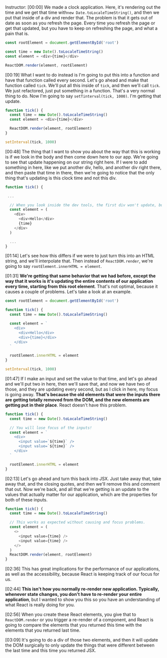 Instructor: [00:00] We made a clock application. Here, it's rendering out the time and we get that time with`new Date.toLocaleTimeString()`, and then we put that inside of a div and render that. The problem is that it gets out of date as soon as you refresh the page. Every time you refresh the page or get that updated, but you have to keep on refreshing the page, and what a pain that is.

```js
const rootElement = document.getElementById('root')

const time = new Date().toLocaleTimeString()
const element = <div>{time}</div>

ReactDOM.render(element, rootElement)
```

[00:19] What I want to do instead is I'm going to put this into a function and have that function called every second. Let's go ahead and make that function called `tick`. We'll put all this inside of `tick`, and then we'll call `tick`. We just refactored, just put something in a function. That's a very normal thing to do. Now I'm going to say `setTinterval(tick, 1000)`. I'm getting that update.

```js
function tick() {
  const time = new Date().toLocaleTimeString()
  const element = <div>{time}</div>

  ReactDOM.render(element, rootElement)
}

setInterval(tick, 1000)
```

[00:48] The thing that I want to show you about the way that this is working is if we look in the body and then come down here to our app. We're going to see that update happening on our string right here. If I were to add something in here, like we put another div, hello, and another div right there, and then paste that time in there, then we're going to notice that the only thing that's updating is this clock time and not this div.

```js
function tick() {

 ...

  // When you look inside the dev tools, the first div won't update, but the second one will
  const element = (
    <div>
      <div>Hello</div>
      {time}
    </div>
  )

  ...
}
```

[01:14] Let's see how this differs if we were to just turn this into an HTML string, and we'll interpolate that. Then instead of `ReactDOM.render`, we're going to say `rootElement.innerHTML = element`.

[01:31] **We're getting that same behavior that we had before, except the way that it works is it's updating the entire contents of our application every time, starting from this root element**. That's not optimal, because it causes a couple of problems. Let's take a look at an example.

```js
const rootElement = document.getElementById('root')

function tick() {
  const time = new Date().toLocaleTimeString()

  const element = `
    <div>
      <div>Hello</div>
      <div>{time}</div>
    </div>
  `

  rootElement.innerHTML = element
}

setInterval(tick, 1000)
```

[01:47] If I make an input and set the value to that time, and let's go ahead and we'll put two in here, then we'll save that, and now we have two of those, and they are updating every second, but as I click in here, my focus is going away. **That's because the old elements that were the inputs there are getting totally removed from the DOM, and the new elements are getting put in their place**. React doesn't have this problem.

```js
function tick() {
  const time = new Date().toLocaleTimeString()

  // You will lose focus of the inputs!
  const element = `
    <div>
      <input value=`${time}` />
      <input value=`${time}` />
    </div>
  `

  rootElement.innerHTML = element
}
```

[02:13] Let's go ahead and turn this back into JSX. Just take away that, take away that, and the closing quotes, and then we'll remove this and comment that out. Now we're back, and all that we're getting is an update to the values that actually matter for our application, which are the properties for both of these inputs.

```js
function tick() {
  const time = new Date().toLocaleTimeString()

  // This works as expected without causing and focus problems.
  const element = (
    <>
      <input value={time} />
      <input value={time} />
    </>
  )
  ReactDOM.render(element, rootElement)
}
```

[02:36] This has great implications for the performance of our applications, as well as the accessibility, because React is keeping track of our focus for us.

[02:44] **This isn't how you normally re-render new application. Typically, whenever state changes, you don't have to re-render your entire application**, but I wanted to show you this so you have an understanding of what React is really doing for you.

[02:56] When you create these React elements, you give that to `ReactDOM.render` or you trigger a re-render of a component, and React is going to compare the elements that you returned this time with the elements that you returned last time.

[03:09] It's going to do a div of those two elements, and then it will update the DOM surgically to only update the things that were different between the last time and this time you returned JSX.